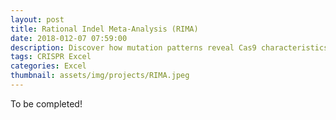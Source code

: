 ```yaml
---
layout: post
title: Rational Indel Meta-Analysis (RIMA)
date: 2018-012-07 07:59:00
description: Discover how mutation patterns reveal Cas9 characteristics
tags: CRISPR Excel 
categories: Excel
thumbnail: assets/img/projects/RIMA.jpeg
---
```


To be completed!
